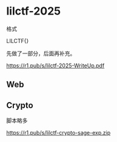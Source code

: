 # lilctf-2025

格式

LILCTF{}


先做了一部分，后面再补充。

https://r1.pub/s/lilctf-2025-WriteUp.pdf

## Web  

## Crypto


脚本略多

https://r1.pub/s/lilctf-crypto-sage-exp.zip
